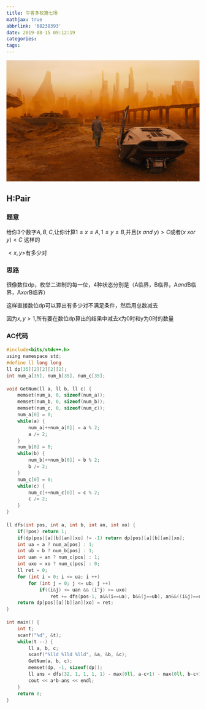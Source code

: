 ```yaml
---
title: 牛客多校第七场
mathjax: true
abbrlink: '68238393'
date: 2019-08-15 09:12:19
categories:
tags:
---
```


![header](牛客多校第七场/header.jpg)

<!--less-->

## H:Pair

### 题意

给你3个数字$A,B,C$,让你计算$1\leq x\leq A,1\leq y\leq B$,并且$(x$ $and$ $y)>C$或者$(x$ $xor$ $y)<C$ 这样的

$<x,y>$有多少对

### 思路

很像数位dp，枚举二进制的每一位，4种状态分别是（A临界，B临界，A$and$B临界，A$xor$B临界）

这样直接数位dp可以算出有多少对不满足条件，然后用总数减去

因为$x,y>1$,所有要在数位dp算出的结果中减去x为0时和y为0时的数量

### AC代码

```c
#include<bits/stdc++.h>
using namespace std;
#define ll long long
ll dp[35][2][2][2][2];
int num_a[35], num_b[35], num_c[35];

void GetNum(ll a, ll b, ll c) {
    memset(num_a, 0, sizeof(num_a));
    memset(num_b, 0, sizeof(num_b));
    memset(num_c, 0, sizeof(num_c));
    num_a[0] = 0;
    while(a) {
        num_a[++num_a[0]] = a % 2;
        a /= 2;
    }
    num_b[0] = 0;
    while(b) {
        num_b[++num_b[0]] = b % 2;
        b /= 2;
    }
    num_c[0] = 0;
    while(c) {
        num_c[++num_c[0]] = c % 2;
        c /= 2;
    }
}

ll dfs(int pos, int a, int b, int an, int xo) {
    if(!pos) return 1;
    if(dp[pos][a][b][an][xo] != -1) return dp[pos][a][b][an][xo];
    int ua = a ? num_a[pos] : 1;
    int ub = b ? num_b[pos] : 1;
    int uan = an ? num_c[pos] : 1;
    int uxo = xo ? num_c[pos] : 0;
    ll ret = 0;
    for (int i = 0; i <= ua; i ++) 
        for (int j = 0; j <= ub; j ++) 
            if((i&j) <= uan && (i^j) >= uxo) 
                ret += dfs(pos-1, a&&(i==ua), b&&(j==ub), an&&((i&j)==uan), xo&&((i^j)==uxo));
    return dp[pos][a][b][an][xo] = ret;
}

int main() {
    int t;
    scanf("%d", &t);
    while(t --) {
        ll a, b, c;
        scanf("%lld %lld %lld", &a, &b, &c);
        GetNum(a, b, c);
        memset(dp, -1, sizeof(dp));
        ll ans = dfs(32, 1, 1, 1, 1) - max(0ll, a-c+1) - max(0ll, b-c+1);
        cout << a*b-ans << endl;
    }
    return 0;
}
```






